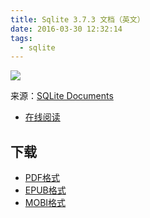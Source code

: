 ```yaml
---
title: Sqlite 3.7.3 文档（英文）
date: 2016-03-30 12:32:14
tags:
  - sqlite
---
```


![](https://ek8whxe.cloudimg.io/s/width/226/https://www.gitbook.com/cover/book/wizardforcel/sqlite-doc-en.jpg?build=1452495789786&v=12.0.4)

来源：[SQLite Documents](http://www.sqlite.org/docs.html)

<!--more-->

+ [在线阅读](https://www.gitbook.com/book/wizardforcel/sqlite-doc-en/details)

## 下载 ##

+ [PDF格式](https://www.gitbook.com/download/pdf/book/wizardforcel/sqlite-doc-en)
+ [EPUB格式](https://www.gitbook.com/download/epub/book/wizardforcel/sqlite-doc-en)
+ [MOBI格式](https://www.gitbook.com/download/mobi/book/wizardforcel/sqlite-doc-en)

